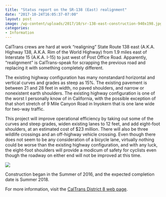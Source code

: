 ```yaml
---
title: "Status report on the SR-138 (East) realignment"
date: "2017-10-24T16:05:37-07:00"
layout: post
image: /wp-content/uploads/2017/10/sr-138-east-construction-940x198.jpg
categories:
- Information
---
```


CalTrans crews are hard at work “realigning” State Route 138 east (A.K.A. Highway 138, A.K.A. Rim of the World Highway) from 1.9 miles east of Interstate 15 (A.K.A. I-15) to just west of Post Office Road. Apparently, “realignment” is CalTrans-speak for scrapping the previous road and replacing it with something completely different.

The existing highway configuration has many nonstandard horizontal and vertical curves and grades as steep as 15%. The existing pavement is between 21 and 28 feet in width, no paved shoulders, and narrow or nonexistent earth shoulders. The existing highway configuration is one of the worst I personally know of in California, with the possible exception of that short stretch of 9 Mile Canyon Road in Inyokern that is one lane wide for two-way traffic.

This project will improve operational efficiency by taking out some of the curves and steep grades, widen existing lanes to 12 feet, and add eight-foot shoulders, at an estimated cost of $23 million. There will also be three wildlife crossings and an off-highway vehicle crossing. Even though there does not seem to be any consideration of a bicycle lane, virtually nothing could be worse than the existing highway configuration, and with any luck, the eight-foot shoulders will provide a modicum of safety for cyclists even though the roadway on either end will not be improved at this time.

[![](https://www.hdcycling.org/wp-content/uploads/2017/10/sr-138-east-construction-map-600x401.jpg)](https://www.hdcycling.org/wp-content/uploads/2017/10/sr-138-east-construction-map.jpg)

Construction began in the Summer of 2016, and the expected completion date is Summer 2018.

For more information, visit the [CalTrans District 8 web page](https://www.dot.ca.gov/d8/index.html).